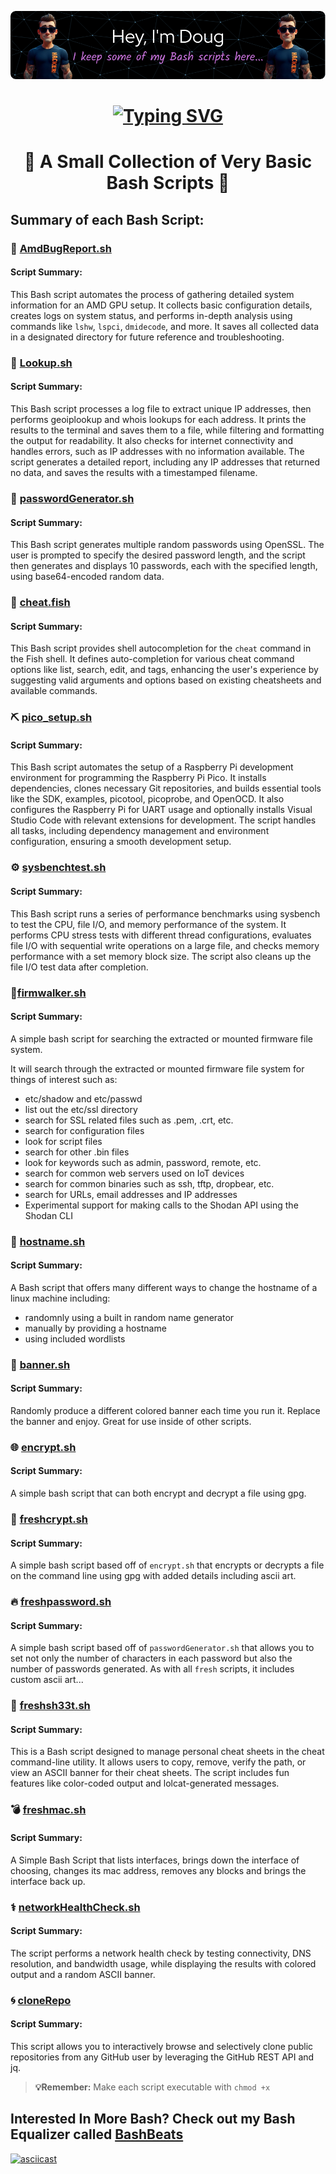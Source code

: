 ![Header](https://github.com/DouglasFreshHabian/Bash_Scripts/blob/main/Graphics/Mr-Fresh-2-github-header-image.png?raw=true)
<h1 align="center"> 
  </h1>
<h1 align="center"> 
<a href="https://git.io/typing-svg"><img src="https://readme-typing-svg.demolab.com?font=Fira+Code&pause=1000&color=F77D00&width=435&lines=Im+a+Linux+Sysadmin+%F0%9F%92%BB;Internet+of+Things+Hacker+%F0%9F%93%B1;%26+Novice+Security+Researcher+%F0%9F%95%B5%EF%B8%8F" alt="Typing SVG" /></a>
<h1 align="center"> 
📜 A Small Collection of Very Basic Bash Scripts 📜
</h1>

## Summary of each Bash Script:

### 🐛 [AmdBugReport.sh](https://github.com/DouglasFreshHabian/Bash_Scripts/blob/main/AmdBugReport.sh)
#### Script Summary:
This Bash script automates the process of gathering detailed system information for an AMD GPU setup. It collects basic configuration details, creates logs on system status, and performs in-depth analysis using commands like `lshw`, `lspci`, `dmidecode`, and more. It saves all collected data in a designated directory for future reference and troubleshooting.

### 🔭 [Lookup.sh](https://github.com/DouglasFreshHabian/Bash_Scripts/blob/main/Lookup.sh)
#### Script Summary:
This Bash script processes a log file to extract unique IP addresses, then performs geoiplookup and whois lookups for each address. It prints the results to the terminal and saves them to a file, while filtering and formatting the output for readability. It also checks for internet connectivity and handles errors, such as IP addresses with no information available. The script generates a detailed report, including any IP addresses that returned no data, and saves the results with a timestamped filename.

### 🔑 [passwordGenerator.sh](https://github.com/DouglasFreshHabian/Bash_Scripts/blob/main/passwordGenerator.sh)
#### Script Summary:
This Bash script generates multiple random passwords using OpenSSL. The user is prompted to specify the desired password length, and the script then generates and displays 10 passwords, each with the specified length, using base64-encoded random data.

### 🐠 [cheat.fish](https://github.com/DouglasFreshHabian/Bash_Scripts/blob/main/cheat.fish)
#### Script Summary:
This Bash script provides shell autocompletion for the `cheat` command in the Fish shell. It defines auto-completion for various cheat command options like list, search, edit, and tags, enhancing the user's experience by suggesting valid arguments and options based on existing cheatsheets and available commands.

### ⛏ [pico_setup.sh](https://github.com/DouglasFreshHabian/Bash_Scripts/blob/main/pico_setup.sh)
#### Script Summary:
This Bash script automates the setup of a Raspberry Pi development environment for programming the Raspberry Pi Pico. It installs dependencies, clones necessary Git repositories, and builds essential tools like the SDK, examples, picotool, picoprobe, and OpenOCD. It also configures the Raspberry Pi for UART usage and optionally installs Visual Studio Code with relevant extensions for development. The script handles all tasks, including dependency management and environment configuration, ensuring a smooth development setup.

### ⚙️ [sysbenchtest.sh](https://github.com/DouglasFreshHabian/Bash_Scripts/blob/main/sysbenchtest.sh)
#### Script Summary:
This Bash script runs a series of performance benchmarks using sysbench to test the CPU, file I/O, and memory performance of the system. It performs CPU stress tests with different thread configurations, evaluates file I/O with sequential write operations on a large file, and checks memory performance with a set memory block size. The script also cleans up the file I/O test data after completion.

### 🚶‍[firmwalker.sh](https://github.com/DouglasFreshHabian/Bash_Scripts/blob/main/firmwalker.sh)
#### Script Summary:
A simple bash  script for searching the extracted or mounted firmware file system.

It will search through the extracted or mounted firmware file system for things of interest such as:

* etc/shadow and etc/passwd
* list out the etc/ssl directory
* search for SSL related files such as .pem, .crt, etc.
* search for configuration files
* look for script files
* search for other .bin files
* look for keywords such as admin, password, remote, etc.
* search for common web servers used on IoT devices
* search for common binaries such as ssh, tftp, dropbear, etc.
* search for URLs, email addresses and IP addresses
* Experimental support for making calls to the Shodan API using the Shodan CLI

### 📛 [hostname.sh](https://github.com/DouglasFreshHabian/Bash_Scripts/blob/main/hostname.sh)
#### Script Summary:
A Bash script that offers many different ways to change the hostname of a linux machine including:

* randomnly using a built in random name generator
* manually by providing a hostname
* using included wordlists

### 🏴 [banner.sh](https://github.com/DouglasFreshHabian/Bash_Scripts/blob/main/banner.sh)
#### Script Summary:
Randomly produce a different colored banner each time you run it. Replace the banner and enjoy. Great for use inside of other scripts.

### 🌐 [encrypt.sh](https://github.com/DouglasFreshHabian/Bash_Scripts/blob/main/encrypt.sh)
#### Script Summary:
A simple bash script that can both encrypt and decrypt a file using gpg.

### 🤵 [freshcrypt.sh](https://github.com/DouglasFreshHabian/Bash_Scripts/blob/main/freshscrypt.sh)
#### Script Summary:
A simple bash script based off of `encrypt.sh` that encrypts or decrypts a file on the command line using gpg with added details including ascii art.

### 🔥 [freshpassword.sh](https://github.com/DouglasFreshHabian/Bash_Scripts/blob/main/freshpassword.sh)
#### Script Summary:
A simple bash script based off of `passwordGenerator.sh` that allows you to set not only the number of characters in each password but also the number of passwords
generated. As with all `fresh` scripts, it includes custom ascii art...

### 🚀 [freshsh33t.sh](https://github.com/DouglasFreshHabian/Bash_Scripts/blob/main/freshsh33t.sh)
#### Script Summary:
This is a Bash script designed to manage personal cheat sheets in the cheat command-line utility. It allows users to copy, remove, verify the path, or view an ASCII banner for their cheat sheets. The script includes fun features like color-coded output and lolcat-generated messages.

### 💣 [freshmac.sh](https://github.com/DouglasFreshHabian/Bash_Scripts/blob/main/freshmac.sh)
#### Script Summary:
A Simple Bash Script that lists interfaces, brings down the interface of choosing, changes its mac address, removes any blocks and brings the interface back up.

### ⚕ [networkHealthCheck.sh](https://github.com/DouglasFreshHabian/Bash_Scripts/blob/main/networkHealthCheck.sh)
#### Script Summary:
The script performs a network health check by testing connectivity, DNS resolution, and bandwidth usage, while displaying the results with colored output and a random ASCII banner.

### 🌀 [cloneRepo](https://github.com/DouglasFreshHabian/Bash_Scripts/blob/main/cloneRepo.sh)
#### Script Summary:
This script allows you to interactively browse and selectively clone public repositories from any GitHub user by leveraging the GitHub REST API and jq.

>**💡Remember:**
> Make each script executable with `chmod +x`

## Interested In More Bash? Check out my Bash Equalizer called [BashBeats](https://github.com/DouglasFreshHabian/BashBeats.git)
[![asciicast](https://asciinema.org/a/717434.svg)](https://asciinema.org/a/717434)

<!-- Someone has been coming into my github repo and even viewed my recovery codes. I have been seeing small changes being made on my pages, since I have the originals. Please stop. If you catch you, you will be in trouble. Nobody is above the law -->

<!-- 
 _____              _       _____                        _          
|  ___| __ ___  ___| |__   |  ___|__  _ __ ___ _ __  ___(_) ___ ___ 
| |_ | '__/ _ \/ __| '_ \  | |_ / _ \| '__/ _ \ '_ \/ __| |/ __/ __|
|  _|| | |  __/\__ \ | | | |  _| (_) | | |  __/ | | \__ \ | (__\__ \
|_|  |_|  \___||___/_| |_| |_|  \___/|_|  \___|_| |_|___/_|\___|___/
        dfresh@tutanota.com Fresh Forensics, LLC 2025 -->
